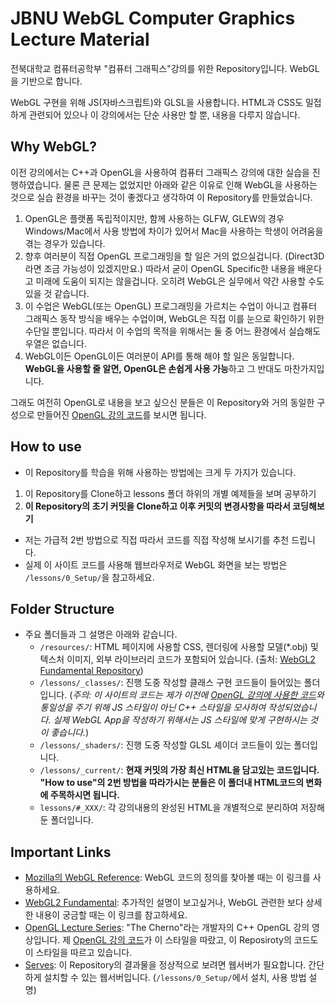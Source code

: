 # JBNU WebGL Computer Graphics Lecture Material

전북대학교 컴퓨터공학부 "컴퓨터 그래픽스"강의를 위한 Repository입니다. WebGL을 기반으로 합니다.

WebGL 구현을 위해 JS(자바스크립트)와 GLSL을 사용합니다. HTML과 CSS도 밀접하게 관련되어 있으나 이 강의에서는 단순 사용만 할 뿐, 내용을 다루지 않습니다.

## Why WebGL?
이전 강의에서는 C++과 OpenGL을 사용하여 컴퓨터 그래픽스 강의에 대한 실습을 진행하였습니다. 물론 큰 문제는 없었지만 아래와 같은 이유로 인해 WebGL을 사용하는 것으로 실습 환경을 바꾸는 것이 좋겠다고 생각하여 이 Repository를 만들었습니다.
1. OpenGL은 플랫폼 독립적이지만, 함께 사용하는 GLFW, GLEW의 경우 Windows/Mac에서 사용 방법에 차이가 있어서 Mac을 사용하는 학생이 어려움을 겪는 경우가 있습니다.
2. 향후 여러분이 직접 OpenGL 프로그래밍을 할 일은 거의 없으실겁니다. (Direct3D라면 조금 가능성이 있겠지만요.) 따라서 굳이 OpenGL Specific한 내용을 배운다고 미래에 도움이 되지는 않을겁니다. 오히려 WebGL은 실무에서 약간 사용할 수도 있을 것 같습니다.
2. 이 수업은 WebGL(또는 OpenGL) 프로그래밍을 가르치는 수업이 아니고 컴퓨터 그래픽스 동작 방식을 배우는 수업이며, WebGL은 직접 이를 눈으로 확인하기 위한 수단일 뿐입니다. 따라서 이 수업의 목적을 위해서는 둘 중 어느 환경에서 실습해도 우열은 없습니다.
3. WebGL이든 OpenGL이든 여러분이 API를 통해 해야 할 일은 동일합니다. **WebGL을 사용할 줄 알면, OpenGL은 손쉽게 사용 가능**하고 그 반대도 마찬가지입니다.

그래도 여전히 OpenGL로 내용을 보고 싶으신 분들은 이 Repository와 거의 동일한 구성으로 만들어진 [OpenGL 강의 코드](https://github.com/diskhkme/OpenGL_Lecture_Material)를 보시면 됩니다.

## How to use
- 이 Repository를 학습을 위해 사용하는 방법에는 크게 두 가지가 있습니다.
1. 이 Repository를 Clone하고 lessons 폴더 하위의 개별 예제들을 보며 공부하기
2. **이 Repository의 초기 커밋을 Clone하고 이후 커밋의 변경사항을 따라서 코딩해보기**
- 저는 가급적 2번 방법으로 직접 따라서 코드를 직접 작성해 보시기를 추천 드립니다.
- 실제 이 사이트 코드를 사용해 웹브라우저로 WebGL 화면을 보는 방법은 `/lessons/0_Setup/`을 참고하세요.

## Folder Structure
- 주요 폴더들과 그 설명은 아래와 같습니다.
    * `/resources/`: HTML 페이지에 사용할 CSS, 렌더링에 사용할 모델(*.obj) 및 텍스처 이미지, 외부 라이브러리 코드가 포함되어 있습니다. (출처: [WebGL2 Fundamental Repository](https://github.com/gfxfundamentals/webgl2-fundamentals))
    * `/lessons/_classes/`: 진행 도중 작성할 클래스 구현 코드들이 들어있는 폴더입니다. (*주의: 이 사이트의 코드는 제가 이전에 [OpenGL 강의에 사용한 코드](https://github.com/diskhkme/OpenGL_Lecture_Material)와 통일성을 주기 위해 JS 스타일이 아닌 C++ 스타일을 모사하여 작성되었습니다. 실제 WebGL App을 작성하기 위해서는 JS 스타일에 맞게 구현하시는 것이 좋습니다.*)
    * `/lessons/_shaders/`: 진행 도중 작성할 GLSL 셰이더 코드들이 있는 폴더입니다.
    * `/lessons/_current/`: **현재 커밋의 가장 최신 HTML을 담고있는 코드입니다. "How to use"의 2번 방법을 따라가시는 분들은 이 폴더내 HTML코드의 변화에 주목하시면 됩니다.**
    * `lessons/#_XXX/`: 각 강의내용의 완성된 HTML을 개별적으로 분리하여 저장해 둔 폴더입니다.

## Important Links
- [Mozilla의 WebGL Reference](https://developer.mozilla.org/ko/docs/Web/API/WebGL_API): WebGL 코드의 정의를 찾아볼 때는 이 링크를 사용하세요.
- [WebGL2 Fundamental](https://webgl2fundamentals.org/webgl/lessons/ko/): 추가적인 설명이 보고싶거나, WebGL 관련한 보다 상세한 내용이 궁금할 때는 이 링크를 참고하세요.
- [OpenGL Lecture Series](https://www.youtube.com/watch?v=W3gAzLwfIP0&list=PLlrATfBNZ98foTJPJ_Ev03o2oq3-GGOS2): "The Cherno"라는 개발자의 C++ OpenGL 강의 영상입니다. 제 [OpenGL 강의 코드](https://github.com/diskhkme/OpenGL_Lecture_Material)가 이 스타일을 따랐고, 이 Reposiroty의 코드도 이 스타일을 따르고 있습니다.
- [Serves](https://greggman.github.io/servez/): 이 Repository의 결과물을 정상적으로 보려면 웹서버가 필요합니다. 간단하게 설치할 수 있는 웹서버입니다. (`/lessons/0_Setup/`에서 설치, 사용 방법 설명)